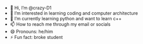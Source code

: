 - 👋 Hi, I’m @crazy-D1
- 👀 I’m interested in learning coding and computer architecture 
- 🌱 I’m currently learning python and want to learn c++
- 📫 How to reach me through my email or socials 
- 😄 Pronouns: he/him
- ⚡ Fun fact: broke student 

<!---
crazy-D1/crazy-D1 is a ✨ special ✨ repository because its `README.md` (this file) appears on your GitHub profile.
You can click the Preview link to take a look at your changes.
--->

